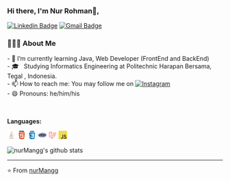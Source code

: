 
<!--
**nurMangg/nurMangg** is a ✨ _special_ ✨ repository because its `README.md` (this file) appears on your GitHub profile.

Here are some ideas to get you started:

- 🔭 I’m currently working on ...
- 🌱 I’m currently learning ...
- 👯 I’m looking to collaborate on ...
- 🤔 I’m looking for help with ...
- 💬 Ask me about ...
- 📫 How to reach me: ...
- 😄 Pronouns: ...
- ⚡ Fun fact: ...
-->

### Hi there, I'm Nur Rohman👦,
[![Linkedin Badge](https://img.shields.io/badge/-nurMangg-blue?style=flat-square&logo=Linkedin&logoColor=white&link=https://www.linkedin.com/in/nurMangg/)](https://www.linkedin.com/in/nurMangg) 
[![Gmail Badge](https://img.shields.io/badge/-rohmanuyeoke@gmail.com-c14438?style=flat-square&logo=Gmail&logoColor=white&link=mailto:mailharshkhatri@gmail.com)](mailto:rohmanuyeoke@gmail.com)
<br>
<h3>👨🏻‍💻 About Me</h3>
- 🌱 I’m currently learning Java, Web Developer (FrontEnd and BackEnd) <br>
- 🎓 &nbsp; Studying Informatics Engineering at Politechnic Harapan Bersama, Tegal , Indonesia. <br>
- 📫 How to reach me: You may follow me on <a href="https://www.instagram.com/nurMangg/" target="_blank"><img src="https://img.shields.io/badge/Instagram-%23E4405F.svg?&style=flat-square&logo=instagram&logoColor=white" alt="Instagram"></a> <br>
- 😄 Pronouns: he/him/his

<br><br>
**Languages:**  

<code><img height="20" src="https://raw.githubusercontent.com/github/explore/80688e429a7d4ef2fca1e82350fe8e3517d3494d/topics/java/java.png"></code>
<code><img height="20" src="https://raw.githubusercontent.com/github/explore/80688e429a7d4ef2fca1e82350fe8e3517d3494d/topics/html/html.png"></code>
<code><img height="20" src="https://raw.githubusercontent.com/github/explore/80688e429a7d4ef2fca1e82350fe8e3517d3494d/topics/css/css.png"></code>
<code><img height="20" src="https://raw.githubusercontent.com/github/explore/80688e429a7d4ef2fca1e82350fe8e3517d3494d/topics/php/php.png"></code>
<code><img height="20" src="https://raw.githubusercontent.com/github/explore/80688e429a7d4ef2fca1e82350fe8e3517d3494d/topics/laravel/laravel.png"></code>
<code><img height="20" src="https://raw.githubusercontent.com/github/explore/80688e429a7d4ef2fca1e82350fe8e3517d3494d/topics/javascript/javascript.png"></code>

![nurMangg's github stats](https://github-readme-stats.vercel.app/api?username=nurMangg&show_icons=true&hide=["issues"])

<!-- [![HitCount](http://hits.dwyl.com/piyushsuthar/piyushsuthar.svg)](http://hits.dwyl.com/piyushsuthar/piyushsuthar) -->

---
⭐️ From [nurMangg](https://github.com/nurMangg)
